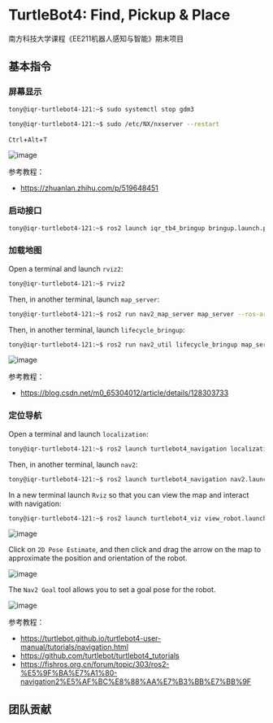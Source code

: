 # TurtleBot4: Find, Pickup & Place

南方科技大学课程《EE211机器人感知与智能》期末项目

## 基本指令

### 屏幕显示

```bash
tony@iqr-turtlebot4-121:~$ sudo systemctl stop gdm3
```

```bash
tony@iqr-turtlebot4-121:~$ sudo /etc/NX/nxserver --restart
```

`Ctrl`+`Alt`+`T`

![image](https://github.com/HuaYuXiao/tb4_find_pickup_place/assets/117464811/960671c7-d6c4-4607-a8cf-beb40eb28c71)

参考教程：

- https://zhuanlan.zhihu.com/p/519648451

### 启动接口

```bash
tony@iqr-turtlebot4-121:~$ ros2 launch iqr_tb4_bringup bringup.launch.py
```

### 加载地图

Open a terminal and launch `rviz2`:

```bash
tony@iqr-turtlebot4-121:~$ rviz2
```

Then, in another terminal, launch `map_server`:

```bash
tony@iqr-turtlebot4-121:~$ ros2 run nav2_map_server map_server --ros-args -p yaml_filename:=map.yaml
```

Then, in another terminal, launch `lifecycle_bringup`:

```bash
tony@iqr-turtlebot4-121:~$ ros2 run nav2_util lifecycle_bringup map_server
```

![image](https://github.com/HuaYuXiao/turtlebot2_pickup_and_place/assets/117464811/16008ebc-f038-4634-a5e8-1883e577c0b6)

参考教程：
- https://blog.csdn.net/m0_65304012/article/details/128303733

### 定位导航

Open a terminal and launch `localization`:

```bash
tony@iqr-turtlebot4-121:~$ ros2 launch turtlebot4_navigation localization.launch.py map:=map.yaml
```

Then, in another terminal, launch `nav2`:

```bash
tony@iqr-turtlebot4-121:~$ ros2 launch turtlebot4_navigation nav2.launch.py
```

In a new terminal launch `Rviz` so that you can view the map and interact with navigation:

```bash
tony@iqr-turtlebot4-121:~$ ros2 launch turtlebot4_viz view_robot.launch.py
```

![image](https://github.com/HuaYuXiao/tb4_find_pickup_place/assets/117464811/ac469303-28e1-4fce-a1a9-4304e864e7ec)

Click on `2D Pose Estimate`, and then click and drag the arrow on the map to approximate the position and orientation of the robot.

![image](https://github.com/HuaYuXiao/tb4_find_pickup_place/assets/117464811/ee2ff89b-b51e-4383-aade-bf43532ec90f)

The `Nav2 Goal` tool allows you to set a goal pose for the robot. 

![image](https://github.com/HuaYuXiao/tb4_find_pickup_place/assets/117464811/34afbcba-49a8-44c0-b1a3-0485682772b7)

参考教程：

- https://turtlebot.github.io/turtlebot4-user-manual/tutorials/navigation.html
- https://github.com/turtlebot/turtlebot4_tutorials
- https://fishros.org.cn/forum/topic/303/ros2-%E5%9F%BA%E7%A1%80-navigation2%E5%AF%BC%E8%88%AA%E7%B3%BB%E7%BB%9F

## 团队贡献


